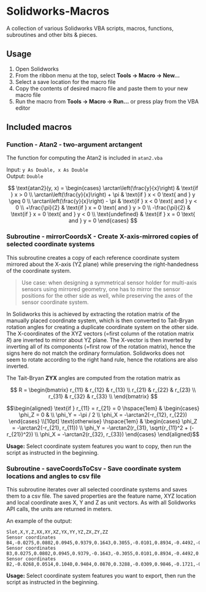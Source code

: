 # Solidworks-Macros

A collection of various Solidworks VBA scripts, macros, functions, subroutines and other bits & pieces.

## Usage

1. Open Solidworks
2. From the ribbon menu at the top, select **Tools -> Macro -> New...**
3. Select a save location for the macro file
4. Copy the contents of desired macro file and paste them to your new macro file
5. Run the macro from **Tools -> Macro -> Run...** or press play from the VBA editor

## Included macros

### Function - Atan2 - two-argument arctangent

The function for computing the Atan2 is included in `atan2.vba`

Input: `y As Double, x As Double`  
Output: `Double`

$$
\text{atan2}(y, x) =
\begin{cases}
    \arctan\left(\frac{y}{x}\right) & \text{if } x > 0 \\
    \arctan\left(\frac{y}{x}\right) + \pi & \text{if } x < 0 \text{ and } y \geq 0 \\
    \arctan\left(\frac{y}{x}\right) - \pi & \text{if } x < 0 \text{ and } y < 0 \\
    +\frac{\pi}{2} & \text{if } x = 0 \text{ and } y > 0 \\
    -\frac{\pi}{2} & \text{if } x = 0 \text{ and } y < 0 \\
    \text{undefined} & \text{if } x = 0 \text{ and } y = 0
\end{cases}
$$

### Subroutine - mirrorCoordsX - Create X-axis-mirrored copies of selected coordinate systems

This subroutine creates a copy of each reference coordinate system mirrored about the X-axis (YZ plane) while preserving the right-handedness of the coordinate system.

> Use case: when designing a symmetrical sensor holder for multi-axis sensors using mirrored geometry, one has to mirror the sensor positions for the other side as well, while preserving the axes of the sensor coordinate system.

In Solidworks this is achieved by extracting the rotation matrix of the manually placed coordinate system, which is then converted to Tait-Bryan rotation angles for creating a duplicate coordinate system on the other side. The X-coordinates of the XYZ vectors (=first column of the rotation matrix $R$) are inverted to mirror about YZ plane. The X-vector is then inverted by inverting all of its components (=first row of the rotation matrix), hence the signs here do not match the ordinary formulation. Solidworks does not seem to rotate according to the right hand rule, hence the rotations are also inverted.

The Tait-Bryan **ZYX** angles are computed from the rotation matrix as

$$
R = 
\begin{bmatrix}
r_{11} & r_{12} & r_{13} \\
r_{21} & r_{22} & r_{23} \\
r_{31} & r_{32} & r_{33} \\
\end{bmatrix}
$$

```math
\begin{aligned}
\text{if } r_{11} = r_{21} = 0 \hspace{1em} & \begin{cases} \phi_Z = 0 & \\
                                                            \phi_Y = -\pi / 2 \\
                                                            \phi_X = -\arctan2(-r_{12}, r_{22})
                                              \end{cases} \\[10pt]

\text{otherwise} \hspace{1em} & \begin{cases} \phi_Z = -\arctan2(-r_{21}, r_{11}) \\
                                              \phi_Y = -\arctan2(r_{31}, \sqrt{r_{11}^2 + (-r_{21})^2}) \\
                                              \phi_X = -\arctan2(r_{32}, r_{33})
                                \end{cases}
\end{aligned}
```

**Usage:** Select coordinate system features you want to copy, then run the script as instructed in the beginning.


### Subroutine - saveCoordsToCsv - Save coordinate system locations and angles to csv file

This subroutine iterates over all selected coordinate systems and saves them to a csv file. The saved properties are the feature name, XYZ location and local coordinate axes X, Y and Z as unit vectors. As with all Solidworks API calls, the units are returned in meters.

An example of the output:
```csv
Slot,X,Y,Z,XX,XY,XZ,YX,YY,YZ,ZX,ZY,ZZ
Sensor coordinates B4,-0.0275,0.0802,0.0945,0.9379,0.1643,0.3055,-0.0101,0.8934,-0.4492,-0.3467,0.4182,0.8396
Sensor coordinates B3,0.0275,0.0802,0.0945,0.9379,-0.1643,-0.3055,0.0101,0.8934,-0.4492,0.3467,0.4182,0.8396
Sensor coordinates B2,-0.0268,0.0514,0.1040,0.9404,0.0870,0.3288,-0.0309,0.9846,-0.1721,-0.3387,0.1517,0.9286
```

**Usage:** Select coordinate system features you want to export, then run the script as instructed in the beginning.